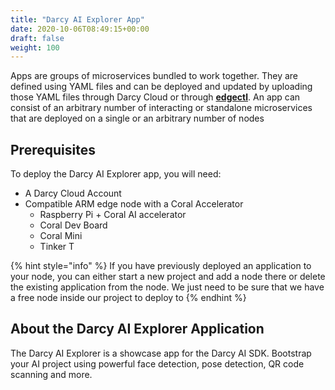 ```yaml
---
title: "Darcy AI Explorer App"
date: 2020-10-06T08:49:15+00:00
draft: false
weight: 100
---
```


Apps are groups of microservices bundled to work together. They are defined using YAML files and can be deployed and updated by uploading those YAML files through Darcy Cloud or through [**edgectl**](../../get-started-edgectl/). An app can consist of an arbitrary number of interacting or standalone microservices that are deployed on a single or an arbitrary number of nodes

## Prerequisites

To deploy the Darcy AI Explorer app, you will need:

* A Darcy Cloud Account
* Compatible ARM edge node with a Coral Accelerator
  * Raspberry Pi + Coral AI accelerator
  * Coral Dev Board
  * Coral Mini
  * Tinker T

{% hint style="info" %}
If you have previously deployed an application to your node, you can either start a new project and add a node there or delete the existing application from the node. We just need to be sure that we have a free node inside our project to deploy to
{% endhint %}

## About the Darcy AI Explorer Application

The Darcy AI Explorer is a showcase app for the Darcy AI SDK. Bootstrap your AI project using powerful face detection, pose detection, QR code scanning and more.
